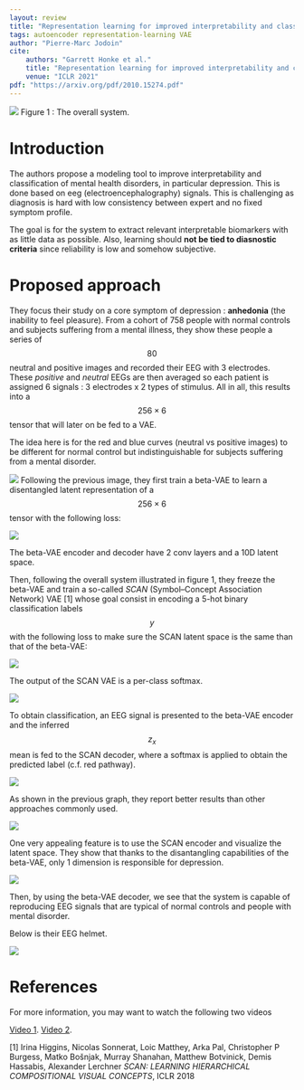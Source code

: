 ```yaml
---
layout: review
title: "Representation learning for improved interpretability and classification accuracy of clinical factors from EEG"
tags: autoencoder representation-learning VAE
author: "Pierre-Marc Jodoin"
cite:
    authors: "Garrett Honke et al."
    title: "Representation learning for improved interpretability and classification accuracy of clinical factors from EEG"
    venue: "ICLR 2021"
pdf: "https://arxiv.org/pdf/2010.15274.pdf"
---
```


![](/collections/images/SCAN_EEG/sc03.jpg)
Figure 1 : The overall system.


# Introduction

The authors propose a modeling tool to improve interpretability and classification of mental health disorders, in particular depression.  This is done based on eeg (electroencephalography) signals.  This is challenging as diagnosis is hard with low consistency between expert and no fixed symptom profile.

The goal is for the system to extract relevant interpretable biomarkers with as little data as possible.  Also, learning should **not be tied to diasnostic criteria** since reliability is low and somehow subjective.

# Proposed approach

They focus their study on a core symptom of depression : **anhedonia** (the inability to feel pleasure).  From a cohort of 758 people with normal controls and subjects suffering from a mental illness, they show these people a series of $$80$$ neutral and positive images and recorded their EEG with 3 electrodes.  These *positive* and *neutral* EEGs are then averaged so each patient is assigned 6 signals : 3 electrodes x 2 types of stimulus.  All in all, this results into a $$256\times 6$$ tensor that will later on be fed to a VAE.

The idea here is for the red and blue curves (neutral vs positive images) to be different for normal control but indistinguishable for subjects suffering from a mental disorder.

![](/collections/images/SCAN_EEG/sc02.jpg)
Following the previous image, they first train a beta-VAE to learn a disentangled latent representation of a $$256\times 6$$ tensor with the following loss:


![](/collections/images/SCAN_EEG/sc00a.jpg)

The beta-VAE encoder and decoder have 2 conv layers and a 10D latent space.

Then, following the overall system illustrated in figure 1, they freeze the beta-VAE and train a so-called *SCAN* (Symbol–Concept Association Network) VAE [1] whose goal consist in encoding a 5-hot binary classification labels $$y$$ with the following loss to make sure the SCAN latent space is the same than that of the beta-VAE:

![](/collections/images/SCAN_EEG/sc00b.jpg)

The output of the SCAN VAE is a per-class softmax.

![](/collections/images/SCAN_EEG/sc04.jpg)

To obtain classification, an EEG signal is presented to the beta-VAE encoder and the inferred $$z_x$$ mean is fed to the SCAN decoder, where a softmax is applied to obtain the predicted label (c.f. red pathway). 

![](/collections/images/SCAN_EEG/sc05.jpg)

As shown in the previous graph, they report better results than other approaches commonly used.


![](/collections/images/SCAN_EEG/sc06.jpg)

One very appealing feature is to use the SCAN encoder and visualize the latent space.  They show that thanks to the disantangling capabilities of the beta-VAE, only 1 dimension is responsible for depression.

![](/collections/images/SCAN_EEG/sc07.jpg)

Then, by using the beta-VAE decoder, we see that the system is capable of reproducing EEG signals that are typical of normal controls and people with mental disorder.

Below is their EEG helmet.

![](/collections/images/SCAN_EEG/sc01.jpg)


# References

For more information, you may want to watch the following two videos 

[Video 1](https://iclr.cc/virtual/2021/poster/3197).
[Video 2](https://www.youtube.com/watch?v=NU6YZVv0q2Y).


[1] Irina Higgins, Nicolas Sonnerat, Loic Matthey, Arka Pal, Christopher P Burgess, Matko Bošnjak, Murray Shanahan, Matthew Botvinick, Demis Hassabis, Alexander Lerchner *SCAN: LEARNING HIERARCHICAL COMPOSITIONAL VISUAL CONCEPTS*, ICLR 2018
